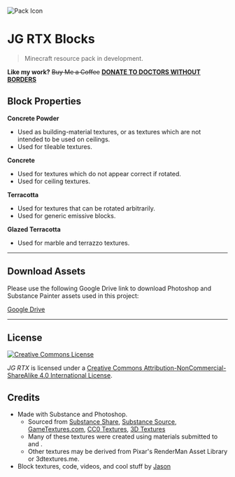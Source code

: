 ![Pack Icon](dist/pack_icon.png)
# JG RTX Blocks

> Minecraft resource pack in development.

__Like my work?__
~~Buy Me a Coffee~~ __[DONATE TO DOCTORS WITHOUT BORDERS](https://donate.doctorswithoutborders.org/monthly.cfm)__

## Block Properties

__Concrete Powder__
- Used as building-material textures, or as textures which are not intended to be used on ceilings.
- Used for tileable textures.

__Concrete__
- Used for textures which do not appear correct if rotated.
- Used for ceiling textures.

__Terracotta__
- Used for textures that can be rotated arbitrarily.
- Used for generic emissive blocks.

__Glazed Terracotta__
- Used for marble and terrazzo textures.

---

## Download Assets
Please use the following Google Drive link to download Photoshop and Substance Painter assets used in this project:

[Google Drive](https://drive.google.com/drive/folders/1TtPpy-yjNDZpjd7pSJAcqL2FT-9k2Xtz?usp=sharing)

---

## License
<a rel="license" href="http://creativecommons.org/licenses/by-nc-sa/4.0/"><img alt="Creative Commons License" src="https://i.creativecommons.org/l/by-nc-sa/4.0/88x31.png" /></a>

<em xmlns:dct="http://purl.org/dc/terms/" property="dct:title">JG RTX</em> is licensed under a <a rel="license" href="http://creativecommons.org/licenses/by-nc-sa/4.0/">Creative Commons Attribution-NonCommercial-ShareAlike 4.0 International License</a>.


## Credits
- Made with Substance and Photoshop.
	- Sourced from [Substance Share](https://share.substance3d.com/), [Substance Source](https://source.substance3d.com/), [GameTextures.com](https://gametextures.com/), [CC0 Textures](https://cc0textures.com/), [3D Textures](https://3dtextures.me/)
	- Many of these textures were created using materials submitted to  and .
	- Other textures may be derived from Pixar's RenderMan Asset Library or 3dtextures.me.
- Block textures, code, videos, and cool stuff by [Jason](https://github.com/jasonjgardner/)
